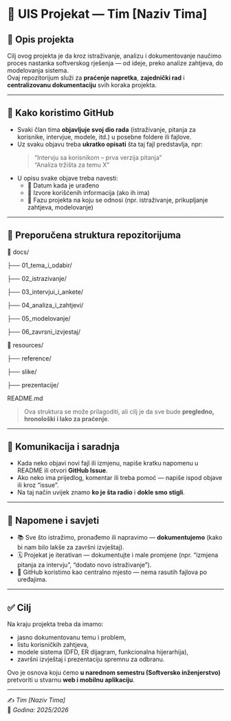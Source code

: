 # 📘 UIS Projekat — Tim [Naziv Tima]

## 🎯 Opis projekta
Cilj ovog projekta je da kroz istraživanje, analizu i dokumentovanje naučimo proces nastanka softverskog rješenja — od ideje, preko analize zahtjeva, do modelovanja sistema.  
Ovaj repozitorijum služi za **praćenje napretka**, **zajednički rad** i **centralizovanu dokumentaciju** svih koraka projekta.

---

## 🧩 Kako koristimo GitHub
- Svaki član tima **objavljuje svoj dio rada** (istraživanje, pitanja za korisnike, intervjue, modele, itd.) u posebne foldere ili fajlove.  
- Uz svaku objavu treba **ukratko opisati** šta taj fajl predstavlja, npr:  
  > “Intervju sa korisnikom – prva verzija pitanja”  
  > “Analiza tržišta za temu X”  
- U opisu svake objave treba navesti:
  - 📅 Datum kada je urađeno  
  - 🔗 Izvore korišćenih informacija (ako ih ima)  
  - 🧠 Fazu projekta na koju se odnosi (npr. istraživanje, prikupljanje zahtjeva, modelovanje)

---

## 📄 Preporučena struktura repozitorijuma

📂 docs/

├── 01_tema_i_odabir/

├── 02_istrazivanje/

├── 03_intervjui_i_ankete/

├── 04_analiza_i_zahtjevi/

├── 05_modelovanje/

├── 06_zavrsni_izvjestaj/

📂 resources/

├── reference/

├── slike/

├── prezentacije/

README.md

> Ova struktura se može prilagoditi, ali cilj je da sve bude **pregledno, hronološki i lako za praćenje**.

---

## 💬 Komunikacija i saradnja
- Kada neko objavi novi fajl ili izmjenu, napiše kratku napomenu u README ili otvori **GitHub Issue**.  
- Ako neko ima prijedlog, komentar ili treba pomoć — napiše ispod objave ili kroz “issue”.  
- Na taj način uvijek znamo **ko je šta radio** i **dokle smo stigli**.  

---

## 🧠 Napomene i savjeti
- 📚 Sve što istražimo, pronađemo ili napravimo — **dokumentujemo** (kako bi nam bilo lakše za završni izvještaj).  
- 🗓️ Projekat je iterativan — dokumentujte i male promjene (npr. “izmjena pitanja za intervju”, “dodato novo istraživanje”).  
- 👥 GitHub koristimo kao centralno mjesto — nema rasutih fajlova po uređajima.

---

## ✅ Cilj
Na kraju projekta treba da imamo:
- jasno dokumentovanu temu i problem,
- listu korisničkih zahtjeva,
- modele sistema (DFD, ER dijagram, funkcionalna hijerarhija),
- završni izvještaj i prezentaciju spremnu za odbranu.  

Ovo je osnova koju ćemo **u narednom semestru (Softversko inženjerstvo)** pretvoriti u stvarnu **web i mobilnu aplikaciju**.

---

✍️ *Tim [Naziv Tima]*  
📅 *Godina: 2025/2026*  
